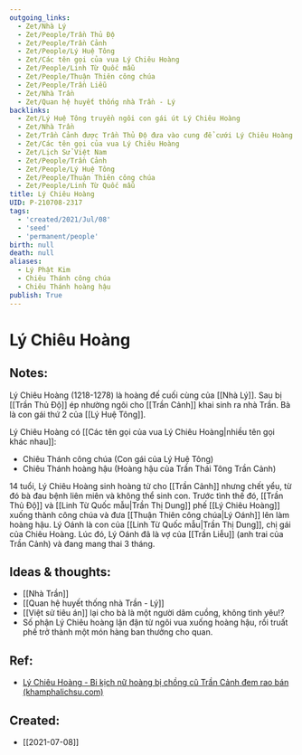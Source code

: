 ```yaml
---
outgoing_links:
  - Zet/Nhà Lý
  - Zet/People/Trần Thủ Độ
  - Zet/People/Trần Cảnh
  - Zet/People/Lý Huệ Tông
  - Zet/Các tên gọi của vua Lý Chiêu Hoàng
  - Zet/People/Linh Từ Quốc mẫu
  - Zet/People/Thuận Thiên công chúa
  - Zet/People/Trần Liễu
  - Zet/Nhà Trần
  - Zet/Quan hệ huyết thống nhà Trần - Lý
backlinks:
  - Zet/Lý Huệ Tông truyền ngôi con gái út Lý Chiêu Hoàng
  - Zet/Nhà Trần
  - Zet/Trần Cảnh được Trần Thủ Độ đưa vào cung để cưới Lý Chiêu Hoàng
  - Zet/Các tên gọi của vua Lý Chiêu Hoàng
  - Zet/Lịch Sử Việt Nam
  - Zet/People/Trần Cảnh
  - Zet/People/Lý Huệ Tông
  - Zet/People/Thuận Thiên công chúa
  - Zet/People/Linh Từ Quốc mẫu
title: Lý Chiêu Hoàng
UID: P-210708-2317
tags:
  - 'created/2021/Jul/08'
  - 'seed'
  - 'permanent/people'
birth: null
death: null
aliases:
  - Lý Phật Kim
  - Chiêu Thánh công chúa
  - Chiêu Thánh hoàng hậu
publish: True
---
```

# Lý Chiêu Hoàng

## Notes:
Lý Chiêu Hoàng (1218-1278) là hoàng đế cuối cùng của [[Nhà Lý]]. Sau bị [[Trần Thủ Độ]] ép nhường ngôi cho [[Trần Cảnh]] khai sinh ra nhà Trần. Bà là con gái thứ 2 của [[Lý Huệ Tông]].

Lý Chiêu Hoàng có [[Các tên gọi của vua Lý Chiêu Hoàng|nhiều tên gọi khác nhau]]:

- Chiêu Thánh công chúa (Con gái của Lý Huệ Tông)
- Chiêu Thánh hoàng hậu (Hoàng hậu của Trần Thái Tông Trần Cảnh)

14 tuổi, Lý Chiêu Hoàng sinh hoàng tử cho [[Trần Cảnh]] nhưng chết yểu, từ đó bà đau bệnh liên miên và không thể sinh con. Trước tình thế đó, [[Trần Thủ Độ]] và [[Linh Từ Quốc mẫu|Trần Thị Dung]] phế [[Lý Chiêu Hoàng]] xuống thành công chúa và đưa [[Thuận Thiên công chúa|Lý Oánh]] lên làm hoàng hậu. Lý Oánh là con của [[Linh Từ Quốc mẫu|Trần Thị Dung]], chị gái của Chiêu Hoàng. Lúc đó, Lý Oánh đã là vợ của [[Trần Liễu]] (anh trai của Trần Cảnh) và đang mang thai 3 tháng. 

## Ideas & thoughts:
- [[Nhà Trần]]
- [[Quan hệ huyết thống nhà Trần - Lý]]
- [[Việt sử tiêu án]] lại cho bà là một người dâm cuồng, không tình yêu!?
- Số phận Lý Chiêu hoàng lận đận từ ngôi vua xuống hoàng hậu, rồi truất phế trở thành một món hàng ban thưởng cho quan.

## Ref:
- [Lý Chiêu Hoàng - Bi kịch nữ hoàng bị chồng cũ Trần Cảnh đem rao bán (khamphalichsu.com)](https://khamphalichsu.com/ly-chieu-hoang-tran-canh-n44.html)
## Created:
- [[2021-07-08]]
